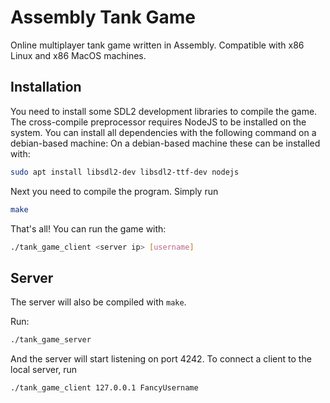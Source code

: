 # Assembly Tank Game

Online multiplayer tank game written in Assembly.
Compatible with x86 Linux and x86 MacOS machines.

## Installation

You need to install some SDL2 development libraries to compile the game.
The cross-compile preprocessor requires NodeJS to be installed on the system.
You can install all dependencies with the following command on a debian-based
machine:
On a debian-based machine these can be installed with:

```sh
sudo apt install libsdl2-dev libsdl2-ttf-dev nodejs
```

Next you need to compile the program.
Simply run

```sh
make
```

That's all!
You can run the game with:

```sh
./tank_game_client <server ip> [username]
```

## Server

The server will also be compiled with `make`.

Run:

```sh
./tank_game_server
```

And the server will start listening on port 4242.
To connect a client to the local server, run

```sh
./tank_game_client 127.0.0.1 FancyUsername
```
